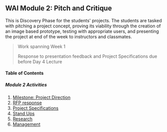## WAI Module 2: Pitch and Critique

This is Discovery Phase for the students' projects. The students are tasked with pitching a project concept, proving its viability through the creation of an image based prototype, testing with appropriate users, and presenting the project at end of the week to instructors and classmates.

> Work spanning Week 1  
>
> Response to presentation feedback and Project Specifications due before Day 4 Lecture

#### Table of Contents

##### Module 2 Activities
1. [Milestone: Project Direction](./Milestone-1.md)
2. [RFP response](./RFP.md)
3. [Project Specifications](./Specs.md)
4. [Stand Ups](./Standups.md)
5. [Research](./Research.md)
6. [Management](./Management.md)
